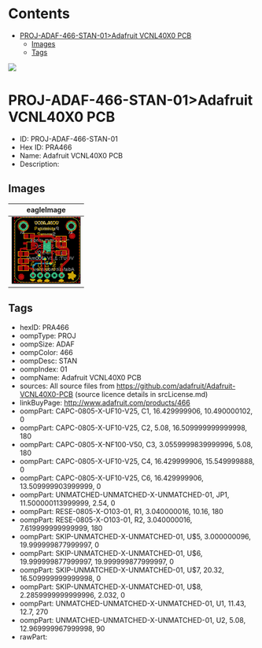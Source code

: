 



Contents
========

* [PROJ-ADAF-466-STAN-01>Adafruit VCNL40X0 PCB](#proj-adaf-466-stan-01adafruit-vcnl40x0-pcb)
	* [Images](#images)
	* [Tags](#tags)
  
![][im]
# PROJ-ADAF-466-STAN-01>Adafruit VCNL40X0 PCB

- ID: PROJ-ADAF-466-STAN-01
- Hex ID: PRA466
- Name: Adafruit VCNL40X0 PCB
- Description: 

## Images
  
  

|eagleImage|
| :---: |
|[![eagleImage](eagleImage_140.png)](eagleImage_600.png)|

## Tags

- hexID: PRA466
- oompType: PROJ
- oompSize: ADAF
- oompColor: 466
- oompDesc: STAN
- oompIndex: 01
- oompName: Adafruit VCNL40X0 PCB
- sources: All source files from https://github.com/adafruit/Adafruit-VCNL40X0-PCB (source licence details in srcLicense.md)
- linkBuyPage: http://www.adafruit.com/products/466
- oompPart: CAPC-0805-X-UF10-V25, C1, 16.429999906, 10.490000102, 0
- oompPart: CAPC-0805-X-UF10-V25, C2, 5.08, 16.509999999999998, 180
- oompPart: CAPC-0805-X-NF100-V50, C3, 3.0559999839999996, 5.08, 180
- oompPart: CAPC-0805-X-UF10-V25, C4, 16.429999906, 15.549999888, 0
- oompPart: CAPC-0805-X-UF10-V25, C6, 16.429999906, 13.509999903999999, 0
- oompPart: UNMATCHED-UNMATCHED-X-UNMATCHED-01, JP1, 11.500000113999999, 2.54, 0
- oompPart: RESE-0805-X-O103-01, R1, 3.040000016, 10.16, 180
- oompPart: RESE-0805-X-O103-01, R2, 3.040000016, 7.619999999999999, 180
- oompPart: SKIP-UNMATCHED-X-UNMATCHED-01, U$5, 3.000000096, 19.999999877999997, 0
- oompPart: SKIP-UNMATCHED-X-UNMATCHED-01, U$6, 19.999999877999997, 19.999999877999997, 0
- oompPart: SKIP-UNMATCHED-X-UNMATCHED-01, U$7, 20.32, 16.509999999999998, 0
- oompPart: SKIP-UNMATCHED-X-UNMATCHED-01, U$8, 2.2859999999999996, 2.032, 0
- oompPart: UNMATCHED-UNMATCHED-X-UNMATCHED-01, U1, 11.43, 12.7, 270
- oompPart: UNMATCHED-UNMATCHED-X-UNMATCHED-01, U2, 5.08, 12.969999967999998, 90
- rawPart: 



[im]: eagleImage_450.png
